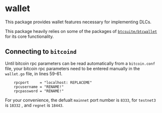 # wallet

This package provides wallet features necessary for implementing DLCs.

This package heavily relies on some of the packages of [`btcsuite/btcwallet`](🇲http://godoc.org/github.com/btcsuite/btcwallet/wallet) for its core functionality.

## Connecting to `bitcoind`

Until bitcoin rpc parameters can be read automatically from a `bitcoin.conf` file, your bitcoin rpc parameters need to be entered manually in the `wallet.go` file, in lines 59-61.
```
	rpcport     = "localhost: REPLACEME"
	rpcusername = "RENAME!"
	rpcpassword = "RENAME!"
```
For your convenience, the defualt `mainnet` port number is `8333`, for `testnet3` is `18332` , and `regnet` is `18443`.
